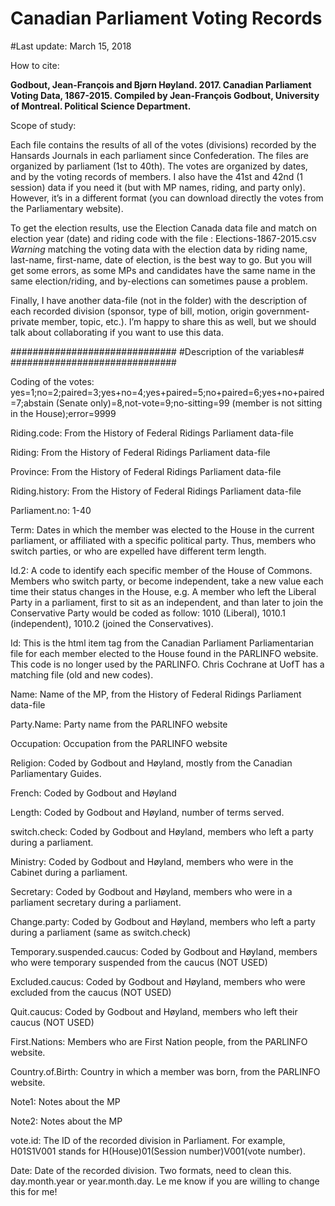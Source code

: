 # Canadian Parliament Voting Records

#Last update: March 15, 2018

How to cite: 

**Godbout, Jean-François and Bjørn Høyland. 2017. Canadian Parliament Voting Data, 1867-2015. Compiled by Jean-François Godbout, University of Montreal. Political Science Department.**

Scope of study:

Each file contains the results of all of the votes (divisions) recorded by the Hansards Journals in each parliament since Confederation. The files are organized by parliament (1st to 40th). The votes are organized by dates, and by the voting records of members. I also have the 41st and 42nd (1 session) data if you need it (but with MP names, riding, and party only). However, it’s in a different format (you can download directly the votes from the Parliamentary website).

To get the election results, use the Election Canada data file and match on election year (date) and riding code with the file : Elections-1867-2015.csv 
*Warning* matching the voting data with the election data by riding name, last-name, first-name, date of election, is the best way to go. But you will get some errors, as some MPs and candidates have the same name in the same election/riding, and by-elections can sometimes pause a problem.  

Finally, I have another data-file (not in the folder) with the description of each recorded division (sponsor, type of bill, motion, origin government-private member, topic, etc.). I’m happy to share this as well, but we should talk about collaborating if you want to use this data. 

##############################
#Description of the variables#
##############################

Coding of the votes: yes=1;no=2;paired=3;yes+no=4;yes+paired=5;no+paired=6;yes+no+paired=7;abstain (Senate only)=8,not-vote=9;no-sitting=99 (member is not sitting in the House);error=9999

Riding.code: From the History of Federal Ridings Parliament data-file

Riding: From the History of Federal Ridings Parliament data-file

Province: From the History of Federal Ridings Parliament data-file	

Riding.history: From the History of Federal Ridings Parliament data-file	

Parliament.no: 1-40	

Term: Dates in which the member was elected to the House in the current parliament, or affiliated with a specific political party. Thus, members who switch parties, or who are expelled have different term length. 

Id.2: A code to identify each specific member of the House of Commons. Members who switch party, or become independent, take a new value each time their status changes in the House, e.g. A member who left the Liberal Party in a parliament, first to sit as an independent, and than later to join the Conservative Party would be coded as follow: 1010 (Liberal), 1010.1 (independent), 1010.2 (joined the Conservatives).

Id: This is the html item tag from the Canadian Parliament Parliamentarian file for each member elected to the House found in the PARLINFO website. This code is no longer used by the PARLINFO. Chris Cochrane at UofT has a matching file (old and new codes).

Name: Name of the MP, from the History of Federal Ridings Parliament data-file

Party.Name: Party name from the PARLINFO website	

Occupation: Occupation from the PARLINFO website	

Religion: Coded by Godbout and Høyland, mostly from the Canadian Parliamentary Guides. 

French: Coded by Godbout and Høyland	

Length: Coded by Godbout and Høyland, number of terms served. 

switch.check: Coded by Godbout and Høyland, members who left a party during a parliament.

Ministry: Coded by Godbout and Høyland, members who were in the Cabinet during a parliament.

Secretary:  Coded by Godbout and Høyland, members who were in a parliament secretary during a parliament.

Change.party: Coded by Godbout and Høyland, members who left a party during a parliament (same as switch.check)

Temporary.suspended.caucus: Coded by Godbout and Høyland, members who were temporary suspended from the caucus (NOT USED)

Excluded.caucus: Coded by Godbout and Høyland, members who were excluded from the caucus (NOT USED)	

Quit.caucus: Coded by Godbout and Høyland, members who left their caucus (NOT USED)	

First.Nations: Members who are First Nation people, from the PARLINFO website.

Country.of.Birth: Country in which a member was born, from the PARLINFO website.

Note1: Notes about the MP

Note2: Notes about the MP	

vote.id: The ID of the recorded division in Parliament. For example, H01S1V001 stands for H(House)01(Session number)V001(vote number).

Date: Date of the recorded division. Two formats, need to clean this. day.month.year or year.month.day. Le me know if you are willing to change this for me!
